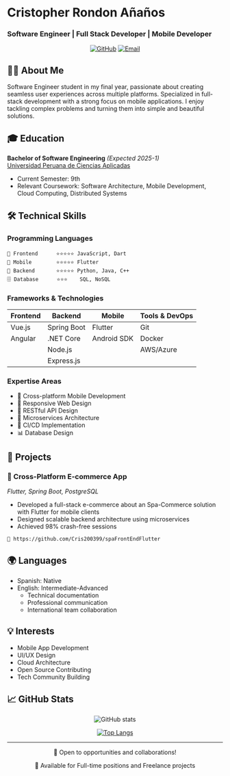 # Cristopher Rondon Añaños
### Software Engineer | Full Stack Developer | Mobile Developer

<div align="center">

[![GitHub](https://img.shields.io/badge/-GitHub-181717?style=flat-square&logo=github)](https://github.com/Cris200399)
[![Email](https://img.shields.io/badge/-Email-005FF9?style=flat-square&logo=mail.ru&logoColor=white)](mailto:cristopher_jra@outlook.com)

</div>

## 👨‍💻 About Me

Software Engineer student in my final year, passionate about creating seamless user experiences across multiple platforms. Specialized in full-stack development with a strong focus on mobile applications. I enjoy tackling complex problems and turning them into simple and beautiful solutions.

## 🎓 Education

**Bachelor of Software Engineering** *(Expected 2025-1)*  
[Universidad Peruana de Ciencias Aplicadas](https://www.upc.edu.pe/)
- Current Semester: 9th
- Relevant Coursework: Software Architecture, Mobile Development, Cloud Computing, Distributed Systems

## 🛠️ Technical Skills

### Programming Languages
```
📝 Frontend      ⭐️⭐️⭐️⭐️⭐️ JavaScript, Dart
📱 Mobile        ⭐️⭐️⭐️⭐️⭐️ Flutter
🔧 Backend       ⭐️⭐️⭐️⭐️⭐️ Python, Java, C++
🗄️ Database      ⭐️⭐️⭐    SQL, NoSQL
```

### Frameworks & Technologies

<div align="center">

| Frontend | Backend | Mobile | Tools & DevOps |
|----------|---------|---------|----------------|
| Vue.js   | Spring Boot | Flutter | Git |
| Angular  | .NET Core | Android SDK| Docker |
|          | Node.js |              | AWS/Azure|
|          | Express.js |          |          |

</div>

### Expertise Areas
- 📱 Cross-platform Mobile Development
- 🎨 Responsive Web Design
- 🔧 RESTful API Design
- 📐 Microservices Architecture
- 🔄 CI/CD Implementation
- 📊 Database Design

## 💼 Projects

### 📱 Cross-Platform E-commerce App
*Flutter, Spring Boot, PostgreSQL*
- Developed a full-stack e-commerce about an Spa-Commerce solution with Flutter for mobile clients
- Designed scalable backend architecture using microservices
- Achieved 98% crash-free sessions
```
🔗 https://github.com/Cris200399/spaFrontEndFlutter
```

## 🌍 Languages

- Spanish: Native
- English: Intermediate-Advanced
  - Technical documentation
  - Professional communication
  - International team collaboration

## 💡 Interests

- Mobile App Development
- UI/UX Design
- Cloud Architecture
- Open Source Contributing
- Tech Community Building

## 📈 GitHub Stats

<div align="center">

![GitHub stats](https://github-readme-stats.vercel.app/api?username=Cris200399&show_icons=true&theme=radical)

[![Top Langs](https://github-readme-stats.vercel.app/api/top-langs/?username=Cris200399&layout=compact&theme=radical)](https://github.com/your-username)

</div>

---
<div align="center">
    <p>🚀 Open to opportunities and collaborations!</p>
    <p>💼 Available for Full-time positions and Freelance projects</p>
</div>
